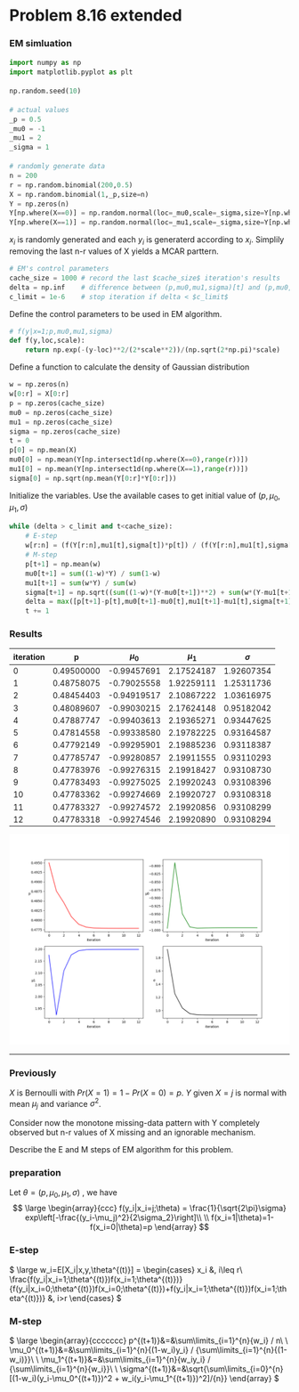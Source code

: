 # Problem 8.16 extended

### EM simluation

```python
import numpy as np
import matplotlib.pyplot as plt

np.random.seed(10)

# actual values
_p = 0.5
_mu0 = -1
_mu1 = 2
_sigma = 1

# randomly generate data
n = 200
r = np.random.binomial(200,0.5)
X = np.random.binomial(1,_p,size=n)
Y = np.zeros(n)
Y[np.where(X==0)] = np.random.normal(loc=_mu0,scale=_sigma,size=Y[np.where(X==0)].size)
Y[np.where(X==1)] = np.random.normal(loc=_mu1,scale=_sigma,size=Y[np.where(X==1)].size)
```
$x_i$ is randomly generated and each $y_i$ is generaterd according to $x_i$. Simplily removing the last n-r values of X yields a MCAR parttern.

```python
# EM's control parameters
cache_size = 1000 # record the last $cache_size$ iteration's results
delta = np.inf    # difference between (p,mu0,mu1,sigma)[t] and (p,mu0,mu1,sigma)[t+1]
c_limit = 1e-6    # stop iteration if delta < $c_limit$
```
Define the control parameters to be used in EM algorithm.

```python
# f(y|x=1;p,mu0,mu1,sigma)
def f(y,loc,scale):
    return np.exp(-(y-loc)**2/(2*scale**2))/(np.sqrt(2*np.pi)*scale)
```
Define a function to calculate the density of Gaussian distribution

```python
w = np.zeros(n)
w[0:r] = X[0:r]
p = np.zeros(cache_size)
mu0 = np.zeros(cache_size)
mu1 = np.zeros(cache_size)
sigma = np.zeros(cache_size)
t = 0
p[0] = np.mean(X)
mu0[0] = np.mean(Y[np.intersect1d(np.where(X==0),range(r))])
mu1[0] = np.mean(Y[np.intersect1d(np.where(X==1),range(r))])
sigma[0] = np.sqrt(np.mean(Y[0:r]*Y[0:r]))
```
Initialize the variables. Use the available cases to get initial value of $(p,\mu_0,\mu_1,\sigma)$

```python
while (delta > c_limit and t<cache_size):
    # E-step
    w[r:n] = (f(Y[r:n],mu1[t],sigma[t])*p[t]) / (f(Y[r:n],mu1[t],sigma[t])*p[t] + f(Y[r:n],mu0[t],sigma[t])*(1-p[t]))
    # M-step
    p[t+1] = np.mean(w)
    mu0[t+1] = sum((1-w)*Y) / sum(1-w)
    mu1[t+1] = sum(w*Y) / sum(w)
    sigma[t+1] = np.sqrt((sum((1-w)*(Y-mu0[t+1])**2) + sum(w*(Y-mu1[t+1])**2))/n)
    delta = max([p[t+1]-p[t],mu0[t+1]-mu0[t],mu1[t+1]-mu1[t],sigma[t+1]-sigma[t]])
    t += 1
```

### Results
| iteration | p          | $\mu_0$     | $\mu_1$    | $\sigma$   |
|-----------|------------|-------------|------------|------------|
| 0         | 0.49500000 | -0.99457691 | 2.17524187 | 1.92607354 |
| 1         | 0.48758075 | -0.79025558 | 1.92259111 | 1.25311736 |
| 2         | 0.48454403 | -0.94919517 | 2.10867222 | 1.03616975 |
| 3         | 0.48089607 | -0.99030215 | 2.17624148 | 0.95182042 |
| 4         | 0.47887747 | -0.99403613 | 2.19365271 | 0.93447625 |
| 5         | 0.47814558 | -0.99338580 | 2.19782225 | 0.93164587 |
| 6         | 0.47792149 | -0.99295901 | 2.19885236 | 0.93118387 |
| 7         | 0.47785747 | -0.99280857 | 2.19911555 | 0.93110293 |
| 8         | 0.47783976 | -0.99276315 | 2.19918427 | 0.93108730 |
| 9         | 0.47783493 | -0.99275025 | 2.19920243 | 0.93108396 |
| 10        | 0.47783362 | -0.99274669 | 2.19920727 | 0.93108318 |
| 11        | 0.47783327 | -0.99274572 | 2.19920856 | 0.93108299 |
| 12        | 0.47783318 | -0.99274546 | 2.19920890 | 0.93108294 |

![](convergence.png)


---------------------------------------------------------
### Previously

$X$ is Bernoulli with $Pr(X=1)=1-Pr(X=0)=p$. $Y$ given $X=j$ is normal with mean $\mu_j$ and variance $\sigma^2$.

Consider now the monotone missing-data pattern with Y completely observed but n-r values of X missing and an ignorable mechanism.

Describe the E and M steps of EM algorithm for this problem.

### preparation
Let $\theta = (p,\mu_0,\mu_1,\sigma)$ , we have
$$
\large
\begin{array}{ccc}
f(y_i|x_i=j;\theta) = \frac{1}{\sqrt{2\pi}\sigma}
exp\left[-\frac{(y_i-\mu_j)^2}{2\sigma_2}\right]\\
\\
f(x_i=1|\theta)=1-f(x_i=0|\theta)=p
\end{array}
$$

### E-step
$
\large
w_i=E[X_i|x,y,\theta^{(t)}] = \begin{cases}
x_i &, i\leq r\\
\frac{f(y_i|x_i=1;\theta^{(t)})f(x_i=1;\theta^{(t)})}{f(y_i|x_i=0;\theta^{(t)})f(x_i=0;\theta^{(t)})+f(y_i|x_i=1;\theta^{(t)})f(x_i=1;\theta^{(t)})} &, i>r
\end{cases}
$

### M-step
$
\large
\begin{array}{ccccccc}
p^{(t+1)}&=&\sum\limits_{i=1}^{n}{w_i} / n\\
\\
\mu_0^{(t+1)}&=&\sum\limits_{i=1}^{n}{(1-w_i)y_i} / {\sum\limits_{i=1}^{n}{(1-w_i)}}\\
\\
\mu_1^{(t+1)}&=&\sum\limits_{i=1}^{n}{w_iy_i} / {\sum\limits_{i=1}^{n}{w_i}}\\
\\
\sigma^{(t+1)}&=&\sqrt{\sum\limits_{i=0}^{n}[(1-w_i)(y_i-\mu_0^{(t+1)})^2 + w_i(y_i-\mu_1^{(t+1)})^2]/{n}}
\end{array}
$

